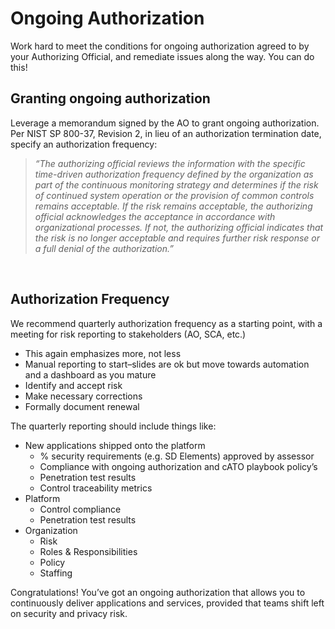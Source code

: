 # Ongoing Authorization

Work hard to meet the conditions for ongoing authorization agreed to by your Authorizing Official, and remediate issues along the way. You can do this!

## Granting ongoing authorization

Leverage a memorandum signed by the AO to grant ongoing authorization. Per NIST SP 800-37, Revision 2, in lieu of an authorization termination date, specify an authorization frequency: 

> *“The authorizing official reviews the information with the specific time-driven authorization frequency defined by the organization as part of the continuous monitoring strategy and determines if the risk of continued system operation or the provision of common controls remains acceptable. If the risk remains acceptable, the authorizing official acknowledges the acceptance in accordance with organizational processes. If not, the authorizing official indicates that the risk is no longer acceptable and requires further risk response or a full denial of the authorization.”*

<br/>

## Authorization Frequency

We recommend quarterly authorization frequency as a starting point, with a meeting for risk reporting to stakeholders (AO, SCA, etc.)

- This again emphasizes more, not less
- Manual reporting to start–slides are ok but move towards automation and a dashboard as you mature
- Identify and accept risk
- Make necessary corrections
- Formally document renewal

The quarterly reporting should include things like:

- New applications shipped onto the platform
    - % security requirements (e.g. SD Elements) approved by assessor
    - Compliance with ongoing authorization and cATO playbook policy’s
    - Penetration test results
    - Control traceability metrics
- Platform
    - Control compliance
    - Penetration test results
- Organization
    - Risk
    - Roles & Responsibilities
    - Policy
    - Staffing

Congratulations! You’ve got an ongoing authorization that allows you to continuously deliver applications and services, provided that teams shift left on security and privacy risk.
